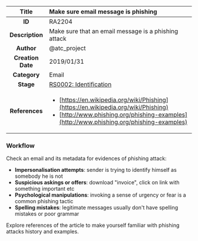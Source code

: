| Title                       | Make sure email message is phishing         |
|:---------------------------:|:--------------------|
| **ID**                      | RA2204            |
| **Description**             | Make sure that an email message is a phishing attack   |
| **Author**                  | @atc_project        |
| **Creation Date**           | 2019/01/31 |
| **Category**                | Email      |
| **Stage**                   |[RS0002: Identification](../Response_Stages/RS0002.md)| 
| **References** |<ul><li>[https://en.wikipedia.org/wiki/Phishing](https://en.wikipedia.org/wiki/Phishing)</li><li>[http://www.phishing.org/phishing-examples](http://www.phishing.org/phishing-examples)</li></ul>|

### Workflow

Check an email and its metadata for evidences of phishing attack:  

- **Impersonalisation attempts**: sender is trying to identify himself as somebody he is not  
- **Suspicious askings or offers**: download "invoice", click on link with something important etc  
- **Psychological manipulations**: invoking a sense of urgency or fear is a common phishing tactic  
- **Spelling mistakes**: legitimate messages usually don't have spelling mistakes or poor grammar  

Explore references of the article to make yourself familiar with phishing attacks history and examples.  
